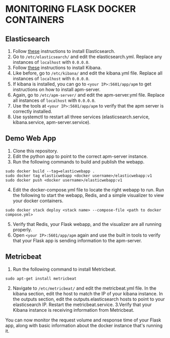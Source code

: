 # MONITORING FLASK DOCKER CONTAINERS
## Elasticsearch
1. Follow [these](https://www.elastic.co/guide/en/elasticsearch/reference/current/deb.html) instructions to install Elasticsearch.
2. Go to `/etc/elasticsearch/` and edit the elasticsearch.yml. Replace any instances of `localhost` with `0.0.0.0`.
3. Follow [these](https://www.elastic.co/guide/en/kibana/current/deb.html) instructions to install Kibana.
4. Like before, go to `/etc/kibana/` and edit the kibana.yml file. Replace all instances of `localhost` with `0.0.0.0`. 
5. If kibana is installed, you can go to `<your IP>:5601/app/apm` to get instructions on how to install apm-server. 
6. Again, go to `/etc/apm-server/` and edit the apm-server.yml file. Replace all instances of `localhost` with `0.0.0.0`.  
7. Use the tools at `<your IP>:5601/app/apm` to verify that the apm server is correctly installed. 
8. Use systemctl to restart all three services (elasticsearch.service, kibana.service, apm-server.service).

## Demo Web App
1. Clone this repository. 
2. Edit the python app to point to the correct apm-server instance.
3. Run the following commands to build and publish the webapp.

```
sudo docker build --tag=elasticwebapp .
sudo docker tag elasticwebapp <docker username>/elasticwebapp:v1
sudo docker push <docker username>/elasticwebapp:v1
```

4. Edit the docker-compose.yml file to locate the right webapp to run. Run the following to start the webapp, Redis, and a simple
visualizer to view your docker containers.

```
sudo docker stack deploy <stack name> --compose-file <path to docker compose.yml>
```

5. Verify that Redis, your Flask webapp, and the visualizer are all running properly.
6. Open `<your IP>:5601/app/apm` again and use the built in tools to verify that your Flask app is sending information to the apm-server.

## Metricbeat
1. Run the following command to install Metricbeat.

```
sudo apt-get install metricbeat
```

2. Navigate to `/etc/metricbeat/` and edit the metricbeat.yml file. In the kibana section, edit the host to match the IP of your kibana instance. In the outputs section, edit the outputs.elasticsearch hosts to point to your elasticsearch IP. Restart the metricbeat.service.
3.Verify that your Kibana instance is receiving information from Metricbeat.

You can now monitor the request volume and response time of your Flask app, along with basic information about the docker instance that's running it. 


